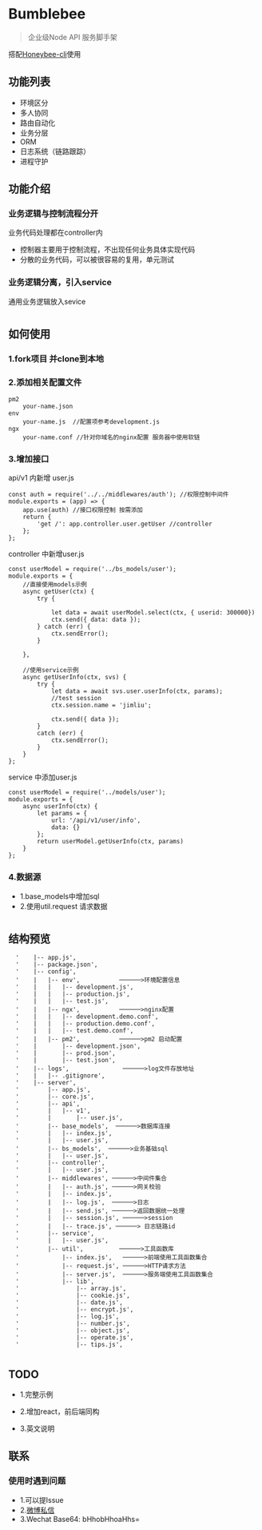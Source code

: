 # Bumblebee

> 企业级Node API 服务脚手架

搭配[Honeybee-cli](https://github.com/bikedawuwang/bee-cli)使用

## 功能列表

* 环境区分
* 多人协同
* 路由自动化
* 业务分层
* ORM
* 日志系统（链路跟踪）
* 进程守护

## 功能介绍

### 业务逻辑与控制流程分开

业务代码处理都在controller内

* 控制器主要用于控制流程，不出现任何业务具体实现代码
* 分散的业务代码，可以被很容易的复用，单元测试

### 业务逻辑分离，引入service

通用业务逻辑放入sevice

#

## 如何使用


### 1.fork项目 并clone到本地

### 2.添加相关配置文件

```
pm2
    your-name.json
env
    your-name.js  //配置项参考development.js
ngx
    your-name.conf //针对你域名的nginx配置 服务器中使用软链
```

### 3.增加接口

api/v1 内新增 user.js

```
const auth = require('../../middlewares/auth'); //权限控制中间件
module.exports = (app) => {
    app.use(auth) //接口权限控制 按需添加
    return {
        'get /': app.controller.user.getUser //controller
    };
};
```

controller 中新增user.js
```
const userModel = require('../bs_models/user');
module.exports = {
    //直接使用models示例
    async getUser(ctx) {
        try {
            
            let data = await userModel.select(ctx, { userid: 300000})
            ctx.send({ data: data });
        } catch (err) {
            ctx.sendError();
        }
        
    },

    //使用service示例
    async getUserInfo(ctx, svs) {
        try {
            let data = await svs.user.userInfo(ctx, params);
            //test session
            ctx.session.name = 'jimliu';
            
            ctx.send({ data });
        }
        catch (err) {
            ctx.sendError();
        }
    }
};
```

service 中添加user.js

```
const userModel = require('../models/user');
module.exports = {
    async userInfo(ctx) {
        let params = {
            url: '/api/v1/user/info',
            data: {}
        };
        return userModel.getUserInfo(ctx, params)
    }
};
```

### 4.数据源

* 1.base_models中增加sql
* 2.使用util.request 请求数据

#

## 结构预览
```
  '    |-- app.js',
  '    |-- package.json',
  '    |-- config',
  '    |   |-- env',           ──────>环境配置信息
  '    |   |   |-- development.js',
  '    |   |   |-- production.js',
  '    |   |   |-- test.js',
  '    |   |-- ngx',           ──────>nginx配置
  '    |   |   |-- development.demo.conf',
  '    |   |   |-- production.demo.conf',
  '    |   |   |-- test.demo.conf',
  '    |   |-- pm2',           ──────>pm2 启动配置
  '    |       |-- development.json',
  '    |       |-- prod.json',
  '    |       |-- test.json',
  '    |-- logs',               ──────>log文件存放地址
  '    |   |-- .gitignore',
  '    |-- server',
  '        |-- app.js',
  '        |-- core.js',
  '        |-- api',
  '        |   |-- v1',
  '        |       |-- user.js',
  '        |-- base_models',  ──────>数据库连接
  '        |   |-- index.js',
  '        |   |-- user.js',
  '        |-- bs_models',  ──────>业务基础sql
  '        |   |-- user.js',
  '        |-- controller',
  '        |   |-- user.js',
  '        |-- middlewares', ──────>中间件集合
  '        |   |-- auth.js', ──────>网关校验
  '        |   |-- index.js', 
  '        |   |-- log.js',  ──────>日志
  '        |   |-- send.js', ──────>返回数据统一处理
  '        |   |-- session.js', ──────>session
  '        |   |-- trace.js', ──────> 日志链路id
  '        |-- service',
  '        |   |-- user.js',
  '        |-- util',          ──────>工具函数库
  '            |-- index.js',   ──────>前端使用工具函数集合
  '            |-- request.js', ──────>HTTP请求方法
  '            |-- server.js',  ──────>服务端使用工具函数集合
  '            |-- lib',
  '                |-- array.js',
  '                |-- cookie.js',
  '                |-- date.js',
  '                |-- encrypt.js',
  '                |-- log.js',
  '                |-- number.js',
  '                |-- object.js',
  '                |-- operate.js',
  '                |-- tips.js',
```

#

## TODO

* 1.完整示例

* 2.增加react，前后端同构

* 3.英文说明

## 联系

### 使用时遇到问题

* 1.可以提Issue
* 2.[微博私信](https://weibo.com/jimliuxinghai/profile?rightmod=1&wvr=6&mod=personinfo)
* 3.Wechat Base64: bHhobHhoaHhs=
